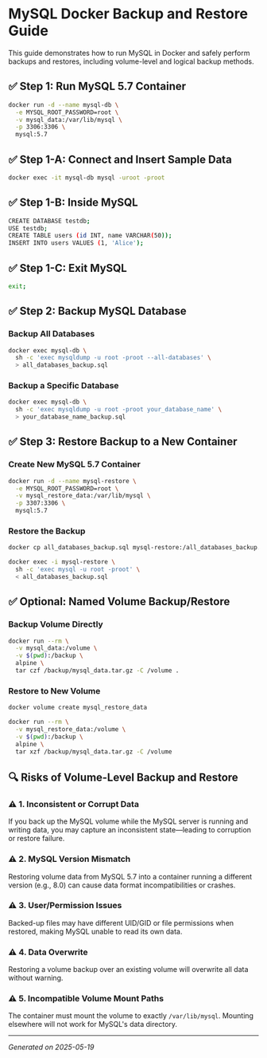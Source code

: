 # MySQL Docker Backup and Restore Guide

This guide demonstrates how to run MySQL in Docker and safely perform backups and restores, including volume-level and logical backup methods.

## ✅ Step 1: Run MySQL 5.7 Container

```bash
docker run -d --name mysql-db \
  -e MYSQL_ROOT_PASSWORD=root \
  -v mysql_data:/var/lib/mysql \
  -p 3306:3306 \
  mysql:5.7
```
## ✅ Step 1-A: Connect and Insert Sample Data
```bash
docker exec -it mysql-db mysql -uroot -proot
```
## ✅ Step 1-B: Inside MySQL
 ```bash
CREATE DATABASE testdb;
USE testdb;
CREATE TABLE users (id INT, name VARCHAR(50));
INSERT INTO users VALUES (1, 'Alice');
```
## ✅ Step 1-C: Exit MySQL
```bash
exit;
```
## ✅ Step 2: Backup MySQL Database

### Backup All Databases
```bash
docker exec mysql-db \
  sh -c 'exec mysqldump -u root -proot --all-databases' \
  > all_databases_backup.sql
```

### Backup a Specific Database
```bash
docker exec mysql-db \
  sh -c 'exec mysqldump -u root -proot your_database_name' \
  > your_database_name_backup.sql
```

## ✅ Step 3: Restore Backup to a New Container

### Create New MySQL 5.7 Container
```bash
docker run -d --name mysql-restore \
  -e MYSQL_ROOT_PASSWORD=root \
  -v mysql_restore_data:/var/lib/mysql \
  -p 3307:3306 \
  mysql:5.7
```

### Restore the Backup
```bash
docker cp all_databases_backup.sql mysql-restore:/all_databases_backup.sql

docker exec -i mysql-restore \
  sh -c 'exec mysql -u root -proot' \
  < all_databases_backup.sql
```

## ✅ Optional: Named Volume Backup/Restore

### Backup Volume Directly
```bash
docker run --rm \
  -v mysql_data:/volume \
  -v $(pwd):/backup \
  alpine \
  tar czf /backup/mysql_data.tar.gz -C /volume .
```

### Restore to New Volume
```bash
docker volume create mysql_restore_data

docker run --rm \
  -v mysql_restore_data:/volume \
  -v $(pwd):/backup \
  alpine \
  tar xzf /backup/mysql_data.tar.gz -C /volume
```

## 🔍 Risks of Volume-Level Backup and Restore

### ⚠️ 1. Inconsistent or Corrupt Data
If you back up the MySQL volume while the MySQL server is running and writing data, you may capture an inconsistent state—leading to corruption or restore failure.

### ⚠️ 2. MySQL Version Mismatch
Restoring volume data from MySQL 5.7 into a container running a different version (e.g., 8.0) can cause data format incompatibilities or crashes.

### ⚠️ 3. User/Permission Issues
Backed-up files may have different UID/GID or file permissions when restored, making MySQL unable to read its own data.

### ⚠️ 4. Data Overwrite
Restoring a volume backup over an existing volume will overwrite all data without warning.

### ⚠️ 5. Incompatible Volume Mount Paths
The container must mount the volume to exactly `/var/lib/mysql`. Mounting elsewhere will not work for MySQL's data directory.

---

*Generated on 2025-05-19*
